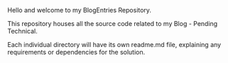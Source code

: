Hello and welcome to my BlogEntries Repository.

This repository houses all the source code related to my Blog - Pending Technical.

Each individual directory will have its own readme.md file, explaining any requirements or dependencies for the solution.